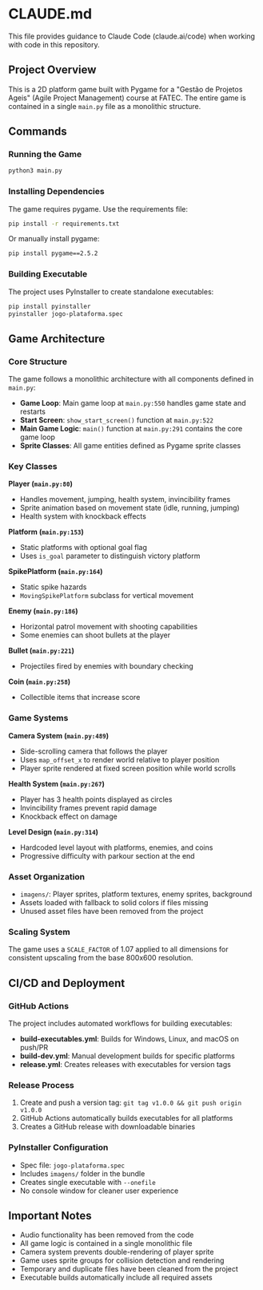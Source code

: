 # CLAUDE.md

This file provides guidance to Claude Code (claude.ai/code) when working with code in this repository.

## Project Overview

This is a 2D platform game built with Pygame for a "Gestão de Projetos Ageis" (Agile Project Management) course at FATEC. The entire game is contained in a single `main.py` file as a monolithic structure.

## Commands

### Running the Game
```bash
python3 main.py
```

### Installing Dependencies
The game requires pygame. Use the requirements file:
```bash
pip install -r requirements.txt
```

Or manually install pygame:
```bash
pip install pygame==2.5.2
```

### Building Executable
The project uses PyInstaller to create standalone executables:
```bash
pip install pyinstaller
pyinstaller jogo-plataforma.spec
```

## Game Architecture

### Core Structure
The game follows a monolithic architecture with all components defined in `main.py`:

- **Game Loop**: Main game loop at `main.py:550` handles game state and restarts
- **Start Screen**: `show_start_screen()` function at `main.py:522`
- **Main Game Logic**: `main()` function at `main.py:291` contains the core game loop
- **Sprite Classes**: All game entities defined as Pygame sprite classes

### Key Classes

**Player (`main.py:80`)**
- Handles movement, jumping, health system, invincibility frames
- Sprite animation based on movement state (idle, running, jumping)
- Health system with knockback effects

**Platform (`main.py:153`)**
- Static platforms with optional goal flag
- Uses `is_goal` parameter to distinguish victory platform

**SpikePlatform (`main.py:164`)**
- Static spike hazards
- `MovingSpikePlatform` subclass for vertical movement

**Enemy (`main.py:186`)**
- Horizontal patrol movement with shooting capabilities
- Some enemies can shoot bullets at the player

**Bullet (`main.py:221`)**
- Projectiles fired by enemies with boundary checking

**Coin (`main.py:258`)**
- Collectible items that increase score

### Game Systems

**Camera System (`main.py:489`)**
- Side-scrolling camera that follows the player
- Uses `map_offset_x` to render world relative to player position
- Player sprite rendered at fixed screen position while world scrolls

**Health System (`main.py:267`)**
- Player has 3 health points displayed as circles
- Invincibility frames prevent rapid damage
- Knockback effect on damage

**Level Design (`main.py:314`)**
- Hardcoded level layout with platforms, enemies, and coins
- Progressive difficulty with parkour section at the end

### Asset Organization

- `imagens/`: Player sprites, platform textures, enemy sprites, background
- Assets loaded with fallback to solid colors if files missing
- Unused asset files have been removed from the project

### Scaling System

The game uses a `SCALE_FACTOR` of 1.07 applied to all dimensions for consistent upscaling from the base 800x600 resolution.

## CI/CD and Deployment

### GitHub Actions
The project includes automated workflows for building executables:

- **build-executables.yml**: Builds for Windows, Linux, and macOS on push/PR
- **build-dev.yml**: Manual development builds for specific platforms
- **release.yml**: Creates releases with executables for version tags

### Release Process
1. Create and push a version tag: `git tag v1.0.0 && git push origin v1.0.0`
2. GitHub Actions automatically builds executables for all platforms
3. Creates a GitHub release with downloadable binaries

### PyInstaller Configuration
- Spec file: `jogo-plataforma.spec`
- Includes `imagens/` folder in the bundle
- Creates single executable with `--onefile`
- No console window for cleaner user experience

## Important Notes

- Audio functionality has been removed from the code
- All game logic is contained in a single monolithic file
- Camera system prevents double-rendering of player sprite
- Game uses sprite groups for collision detection and rendering
- Temporary and duplicate files have been cleaned from the project
- Executable builds automatically include all required assets
